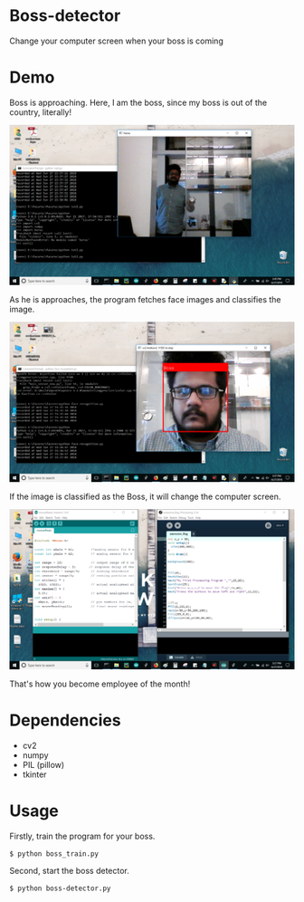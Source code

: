 # Boss-detector
Change your computer screen when your boss is coming

# Demo

Boss is approaching. Here, I am the boss, since my boss is out of the country, literally!

![alt text](https://github.com/hasibzunair/boss-detector/blob/master/boss_is_nearby.png)

As he is approaches, the program fetches face images and classifies the image.

![alt text](https://github.com/hasibzunair/boss-detector/blob/master/boss_face_classified.png)

If the image is classified as the Boss, it will change the computer screen.

![alt text](https://github.com/hasibzunair/boss-detector/blob/master/fake_screen.png)

That's how you become employee of the month!


# Dependencies

* cv2
* numpy
* PIL (pillow)
* tkinter

# Usage

Firstly, train the program for your boss.
```
$ python boss_train.py
```
Second, start the boss detector.
```
$ python boss-detector.py
```

